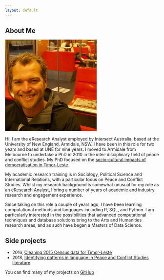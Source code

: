 ```yaml
---
layout: default
---
```


## About Me

<img class="profile-picture" src="../photo.jpg">

Hi! I am the eResearch Analyst employed by Intersect Australia, based at the University of New England, Armidale, NSW. I have been in this role for two years and based at UNE for nine years. I moved to Armidale from Melbourne to undertake a PhD in 2010 in the inter-disciplinary field of peace and conflict studies. My PhD focused on the [socio-cultural impacts of democratisation in Timor-Leste](https://osf.io/fmsnh/). 

My academic research training is in Sociology, Political Science and International Relations, with a particular focus on Peace and Conflict Studies. Whilst my research background is somewhat unusual for my role as an eResearch Analyst, I bring a number of years of academic and industry research and engagement experience. 

Since taking on this role a couple of years ago, I have been learning computational methods and languages including R, SQL, and  Python. I am particularly interested in the possibilities that advanced computational techniques and database solutions bring to the Arts and Humanities research areas, and as such have began a Masters of Data Science. 

## Side projects
* 2016, [Cleaning 2015 Census data for Timor-Leste](https://github.com/paddytobias/15census_timor_dataclean/settings)
* 2018, [Identifying patterns in language in Peace and Conflict Studies literature](https://paddytobias.github.io/language-in-peacebuilding/)

You can find many of my projects on [GitHub](https://github.com/paddytobias)
